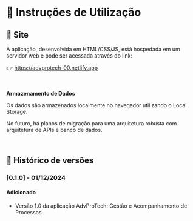 # 📘 Instruções de Utilização

## 🔗 Site

A aplicação, desenvolvida em HTML/CSS/JS, está hospedada em um servidor web e pode ser acessada através do link: 
<br>

👉 https://advprotech-00.netlify.app

<br>

**Armazenamento de Dados** 
<br>

Os dados são armazenados localmente no navegador utilizando o Local Storage.

No futuro, há planos de migração para uma arquitetura robusta com arquitetura de APIs e banco de dados.

<br>

## 📜 Histórico de versões

### [0.1.0] - 01/12/2024
#### Adicionado
- Versão 1.0 da aplicação AdvProTech: Gestão e Acompanhamento de Processos
